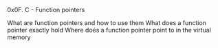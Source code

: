 0x0F. C - Function pointers

What are function pointers and how to use them
What does a function pointer exactly hold
Where does a function pointer point to in the virtual memory

